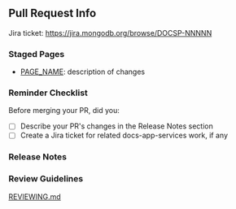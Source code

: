 ## Pull Request Info

Jira ticket: https://jira.mongodb.org/browse/DOCSP-NNNNN

### Staged Pages

- [PAGE_NAME](https://docs-mongodbcom-staging.corp.mongodb.com/realm/docsworker-xlarge/BRANCH_NAME/): description of changes

### Reminder Checklist

Before merging your PR, did you:

- [ ] Describe your PR's changes in the Release Notes section
- [ ] Create a Jira ticket for related docs-app-services work, if any

### Release Notes

<!--
- **Kotlin** SDK
  - Realm/Manage Realm Files/Encrypt a Realm: Add information on encryption for
    local and synced realms.
-->

### Review Guidelines

[REVIEWING.md](https://github.com/mongodb/docs-realm/blob/master/REVIEWING.md)
